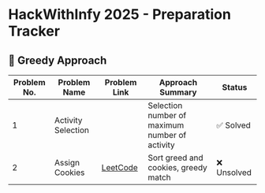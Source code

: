 # HackWithInfy 2025 - Preparation Tracker

## 🧠 Greedy Approach

| Problem No. | Problem Name       | Problem Link                                                           | Approach Summary                       | Status        |
|-------------|--------------------|------------------------------------------------------------------------|----------------------------------------|---------------|
| 1           | Activity Selection |                                                     | Selection number of maximum number of activity | ✅ Solved      |
| 2           | Assign Cookies     | [LeetCode](https://leetcode.com/problems/assign-cookies/)             | Sort greed and cookies, greedy match   | ❌ Unsolved    |
